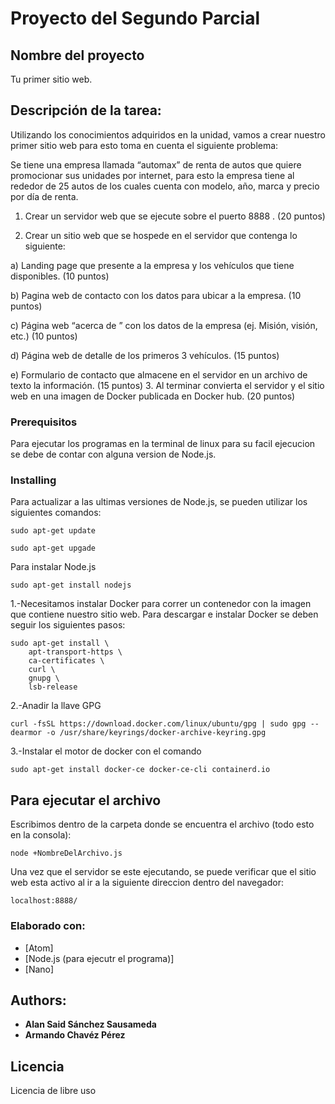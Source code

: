 # Proyecto del Segundo Parcial

## Nombre del proyecto

Tu primer sitio web.

## Descripción de la tarea: 

Utilizando los conocimientos adquiridos en la unidad, vamos a crear nuestro primer sitio web para esto toma en cuenta el siguiente problema:

Se tiene una empresa llamada “automax” de renta de autos que quiere promocionar sus unidades por internet, para esto la empresa tiene al rededor de 25 autos de los cuales cuenta con modelo, año, marca y precio por día de renta. 

1. Crear un servidor web que se ejecute sobre el puerto 8888 . (20 puntos)

2. Crear un sitio web que se hospede en el servidor que contenga lo siguiente:

 a) Landing page que presente a la empresa y los vehículos que tiene disponibles. (10 puntos)

 b) Pagina web de contacto con los datos para ubicar a la empresa. (10 puntos)

 c) Página web “acerca de ” con los datos de la empresa (ej. Misión, visión, etc.)  (10 puntos)

 d) Página web de detalle de los primeros 3 vehículos.  (15 puntos)

 e) Formulario de contacto que almacene en el servidor en un archivo de texto la información. (15 puntos)
3. Al terminar convierta el servidor y el sitio web en una imagen de Docker publicada en Docker hub. (20 puntos)

### Prerequisitos

Para ejecutar los programas en la terminal de linux para su facil ejecucion se debe de contar con alguna version de Node.js.

### Installing

Para actualizar a las ultimas versiones de Node.js, se pueden utilizar los siguientes comandos:


```
sudo apt-get update
```
```
sudo apt-get upgade
```
Para instalar Node.js

```
sudo apt-get install nodejs
```

1.-Necesitamos instalar Docker para correr un contenedor con la imagen que contiene nuestro sitio web. Para descargar e instalar Docker se deben seguir los siguientes pasos:
```
sudo apt-get install \
    apt-transport-https \
    ca-certificates \
    curl \
    gnupg \
    lsb-release
```
2.-Anadir la llave GPG

```
curl -fsSL https://download.docker.com/linux/ubuntu/gpg | sudo gpg --dearmor -o /usr/share/keyrings/docker-archive-keyring.gpg
```

3.-Instalar el motor de docker con el comando
```
sudo apt-get install docker-ce docker-ce-cli containerd.io
```



## Para ejecutar el archivo

Escribimos dentro de la carpeta donde se encuentra el archivo (todo esto en la consola):

```
node +NombreDelArchivo.js
```
Una vez que el servidor se este ejecutando, se puede verificar que el sitio web esta activo al ir a la siguiente direccion dentro del navegador:

```
localhost:8888/
```
### Elaborado con:

* [Atom]
* [Node.js (para ejecutr el programa)]
* [Nano]

## Authors:

* **Alan Said Sánchez Sausameda** 
* **Armando Chavéz Pérez**

## Licencia 

Licencia de libre uso 
